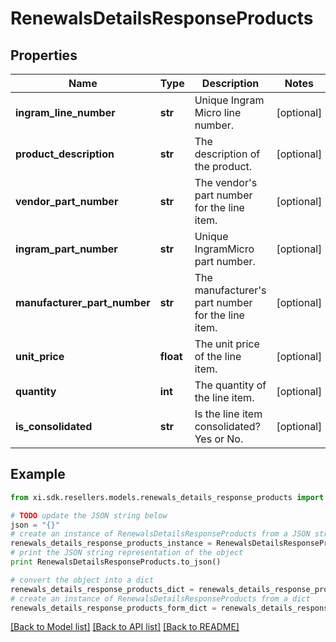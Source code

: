 # RenewalsDetailsResponseProducts


## Properties

Name | Type | Description | Notes
------------ | ------------- | ------------- | -------------
**ingram_line_number** | **str** | Unique Ingram Micro line number. | [optional] 
**product_description** | **str** | The description of the product. | [optional] 
**vendor_part_number** | **str** | The vendor&#39;s part number for the line item. | [optional] 
**ingram_part_number** | **str** | Unique IngramMicro part number. | [optional] 
**manufacturer_part_number** | **str** | The manufacturer&#39;s part number for the line item. | [optional] 
**unit_price** | **float** | The unit price of the line item. | [optional] 
**quantity** | **int** | The quantity of the line item. | [optional] 
**is_consolidated** | **str** | Is the line item consolidated? Yes or No. | [optional] 

## Example

```python
from xi.sdk.resellers.models.renewals_details_response_products import RenewalsDetailsResponseProducts

# TODO update the JSON string below
json = "{}"
# create an instance of RenewalsDetailsResponseProducts from a JSON string
renewals_details_response_products_instance = RenewalsDetailsResponseProducts.from_json(json)
# print the JSON string representation of the object
print RenewalsDetailsResponseProducts.to_json()

# convert the object into a dict
renewals_details_response_products_dict = renewals_details_response_products_instance.to_dict()
# create an instance of RenewalsDetailsResponseProducts from a dict
renewals_details_response_products_form_dict = renewals_details_response_products.from_dict(renewals_details_response_products_dict)
```
[[Back to Model list]](../README.md#documentation-for-models) [[Back to API list]](../README.md#documentation-for-api-endpoints) [[Back to README]](../README.md)


